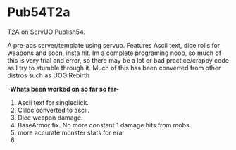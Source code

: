 # Pub54T2a
T2A on ServUO Publish54. 

A pre-aos server/template using servuo. Features Ascii text, dice rolls for weapons and soon, insta hit. 
Im a complete programing noob, so much of this is very trial and error, so there may be a lot or bad practice/crappy code as I try to stumble through it. Much of this has been converted from other distros such as UOG:Rebirth


**-Whats been worked on so far so far-**

1. Ascii text for singleclick.
2. Cliloc converted to ascii.
3. Dice weapon damage.
4. BaseArmor fix. No more constant 1 damage hits from mobs.
5. more accurate monster stats for era.
6. 
